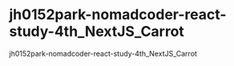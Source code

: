 # jh0152park-nomadcoder-react-study-4th_NextJS_Carrot
jh0152park-nomadcoder-react-study-4th_NextJS_Carrot

